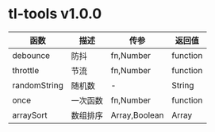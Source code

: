 <!--
 * @Author: xgj
 * @since: 2020-04-19 14:35:44
 * @lastTime: 2020-04-19 14:45:03
 * @LastAuthor: xgj
 * @FilePath: /tools-xu/dist/README.md
 * @message: 
 -->


# tl-tools v1.0.0
|  函数   |  描述  |  传参  |   返回值 | 
|  ----  | ----  |  ----  |  ----  |
| debounce  | 防抖 | fn,Number| function |
| throttle  | 节流 |fn,Number|function |
| randomString  | 随机数 | - | String |
| once  | 一次函数 | fn,Number|function |
| arraySort  | 数组排序 |Array,Boolean|Array|